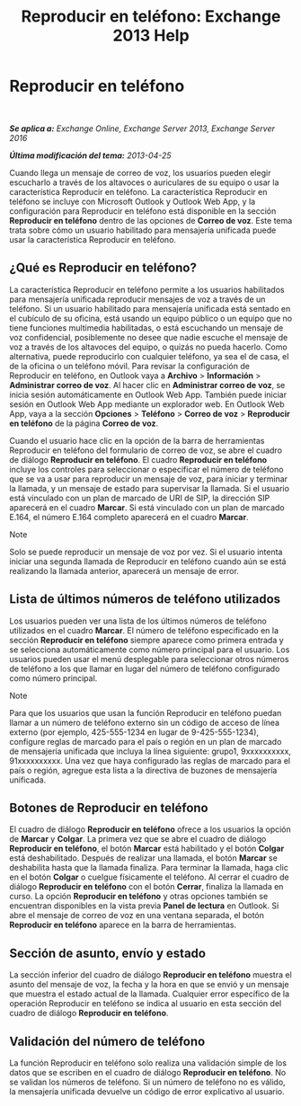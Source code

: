 ﻿---
title: 'Reproducir en teléfono: Exchange 2013 Help'
TOCTitle: Reproducir en teléfono
ms:assetid: 511e4950-340a-48cc-a020-35d11e76b993
ms:mtpsurl: https://technet.microsoft.com/es-es/library/Dn205136(v=EXCHG.150)
ms:contentKeyID: 54652412
ms.date: 05/22/2018
mtps_version: v=EXCHG.150
ms.translationtype: MT
---

# Reproducir en teléfono

 

_**Se aplica a:** Exchange Online, Exchange Server 2013, Exchange Server 2016_

_**Última modificación del tema:** 2013-04-25_

Cuando llega un mensaje de correo de voz, los usuarios pueden elegir escucharlo a través de los altavoces o auriculares de su equipo o usar la característica Reproducir en teléfono. La característica Reproducir en teléfono se incluye con Microsoft Outlook y Outlook Web App, y la configuración para Reproducir en teléfono está disponible en la sección **Reproducir en teléfono** dentro de las opciones de **Correo de voz**. Este tema trata sobre cómo un usuario habilitado para mensajería unificada puede usar la característica Reproducir en teléfono.

## ¿Qué es Reproducir en teléfono?

La característica Reproducir en teléfono permite a los usuarios habilitados para mensajería unificada reproducir mensajes de voz a través de un teléfono. Si un usuario habilitado para mensajería unificada está sentado en el cubículo de su oficina, está usando un equipo público o un equipo que no tiene funciones multimedia habilitadas, o está escuchando un mensaje de voz confidencial, posiblemente no desee que nadie escuche el mensaje de voz a través de los altavoces del equipo, o quizás no pueda hacerlo. Como alternativa, puede reproducirlo con cualquier teléfono, ya sea el de casa, el de la oficina o un teléfono móvil. Para revisar la configuración de Reproducir en teléfono, en Outlook vaya a **Archivo** \> **Información** \> **Administrar correo de voz**. Al hacer clic en **Administrar correo de voz**, se inicia sesión automáticamente en Outlook Web App. También puede iniciar sesión en Outlook Web App mediante un explorador web. En Outlook Web App, vaya a la sección **Opciones** \> **Teléfono** \> **Correo de voz** \> **Reproducir en teléfono** de la página **Correo de voz**.

Cuando el usuario hace clic en la opción de la barra de herramientas Reproducir en teléfono del formulario de correo de voz, se abre el cuadro de diálogo **Reproducir en teléfono**. El cuadro **Reproducir en teléfono** incluye los controles para seleccionar o especificar el número de teléfono que se va a usar para reproducir un mensaje de voz, para iniciar y terminar la llamada, y un mensaje de estado para supervisar la llamada. Si el usuario está vinculado con un plan de marcado de URI de SIP, la dirección SIP aparecerá en el cuadro **Marcar**. Si está vinculado con un plan de marcado E.164, el número E.164 completo aparecerá en el cuadro **Marcar**.


> [!NOTE]
> Solo se puede reproducir un mensaje de voz por vez. Si el usuario intenta iniciar una segunda llamada de Reproducir en teléfono cuando aún se está realizando la llamada anterior, aparecerá un mensaje de error.



## Lista de últimos números de teléfono utilizados

Los usuarios pueden ver una lista de los últimos números de teléfono utilizados en el cuadro **Marcar**. El número de teléfono especificado en la sección **Reproducir en teléfono** siempre aparece como primera entrada y se selecciona automáticamente como número principal para el usuario. Los usuarios pueden usar el menú desplegable para seleccionar otros números de teléfono a los que llamar en lugar del número de teléfono configurado como número principal.


> [!NOTE]
> Para que los usuarios que usan la función Reproducir en teléfono puedan llamar a un número de teléfono externo sin un código de acceso de línea externo (por ejemplo, 425-555-1234 en lugar de 9-425-555-1234), configure reglas de marcado para el país o región en un plan de marcado de mensajería unificada que incluya la línea siguiente: grupo1, 9xxxxxxxxxx, 91xxxxxxxxxx. Una vez que haya configurado las reglas de marcado para el país o región, agregue esta lista a la directiva de buzones de mensajería unificada.



## Botones de Reproducir en teléfono

El cuadro de diálogo **Reproducir en teléfono** ofrece a los usuarios la opción de **Marcar** y **Colgar**. La primera vez que se abre el cuadro de diálogo **Reproducir en teléfono**, el botón **Marcar** está habilitado y el botón **Colgar** está deshabilitado. Después de realizar una llamada, el botón **Marcar** se deshabilita hasta que la llamada finaliza. Para terminar la llamada, haga clic en el botón **Colgar** o cuelgue físicamente el teléfono. Al cerrar el cuadro de diálogo **Reproducir en teléfono** con el botón **Cerrar**, finaliza la llamada en curso. La opción **Reproducir en teléfono** y otras opciones también se encuentran disponibles en la vista previa **Panel de lectura** en Outlook. Si abre el mensaje de correo de voz en una ventana separada, el botón **Reproducir en teléfono** aparece en la barra de herramientas.

## Sección de asunto, envío y estado

La sección inferior del cuadro de diálogo **Reproducir en teléfono** muestra el asunto del mensaje de voz, la fecha y la hora en que se envió y un mensaje que muestra el estado actual de la llamada. Cualquier error específico de la operación Reproducir en teléfono se indica al usuario en esta sección del cuadro de diálogo **Reproducir en teléfono**.

## Validación del número de teléfono

La función Reproducir en teléfono solo realiza una validación simple de los datos que se escriben en el cuadro de diálogo **Reproducir en teléfono**. No se validan los números de teléfono. Si un número de teléfono no es válido, la mensajería unificada devuelve un código de error explicativo al usuario.

